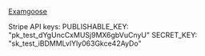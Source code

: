 [Examgoose](http://examgoose.herokuapp.com)


Stripe API keys:
PUBLISHABLE_KEY: "pk_test_dYgUncCxMUSj9MX6gbVuCnyU"
SECRET_KEY: "sk_test_iBDMMLvlYly063Gkce42AyDo"
